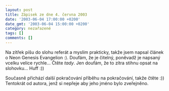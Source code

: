 ```yaml
---
layout: post
title: Zápisek ze dne 4. června 2003
date: '2003-06-04 17:00:00 +0200'
date_gmt: '2003-06-04 15:00:00 +0200'
category: nezařazené
tags: []
comments: []
---
```

<p>Na zítřek píšu do slohu referát a myslím prakticky, takže jsem napsal článek o
Neon Genesis Evangelion :). Doufám, že je čitelný, poněvadž je napsaný vcelku
velice rychle... Čtěte <i title="tady býval odkaz na soubor 'nge.htm'">tady</i>. Jen doufám, že to zítra
stihnu opsat na slohovku... Huff :))</p>
<p>Současně přichází další pokračování příběhu na pokračování, takže <a
>čtěte</a> :)) Tentokrát od autora, jenž si nepřeje aby
jeho jméno bylo zveřejněno.</p>
